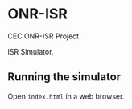 # ONR-ISR
CEC ONR-ISR Project

ISR Simulator.

## Running the simulator

Open `index.html` in a web browser.